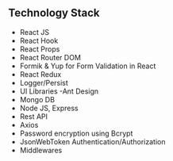 
 ## Technology Stack
* React JS
* React Hook
* React Props
* React Router DOM 
* Formik & Yup for Form Validation in React
* React Redux 
* Logger/Persist
* UI Libraries -Ant Design
* Mongo DB 
* Node JS, Express
* Rest API
* Axios
* Password encryption using Bcrypt
* JsonWebToken Authentication/Authorization
* Middlewares

